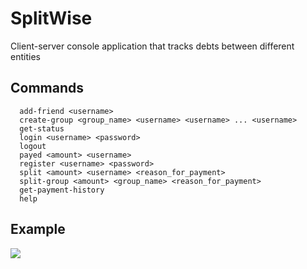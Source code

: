 # SplitWise

Client-server console application that tracks debts between different entities

## Commands
```
  add-friend <username>
  create-group <group_name> <username> <username> ... <username>
  get-status
  login <username> <password>
  logout
  payed <amount> <username>
  register <username> <password>
  split <amount> <username> <reason_for_payment>
  split-group <amount> <group_name> <reason_for_payment>
  get-payment-history
  help
```

## Example
![](https://github.com/drumi/drumi/blob/main/splitwise.gif)
